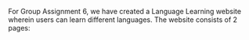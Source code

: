 For Group Assignment 6, we have created a Language Learning website wherein users can learn different languages.
The website consists of 2 pages:

